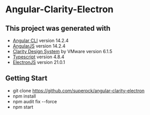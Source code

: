 # Angular-Clarity-Electron

## This project was generated with
- [Angular CLI](https://github.com/angular/angular-cli) version 14.2.4
- [AngularJS](https://angular.io/) version 14.2.4
- [Clarity Design System](https://vmware.github.io/clarity)  by VMware version 6.1.5
- [Typescript](https://www.typescriptlang.org/) version 4.8.4
- [ElectronJS](https://github.com/electron/electron) version 21.0.1

## Getting Start
* git clone https://github.com/superpck/angular-clarity-electron
* npm install
* npm audit fix --force
* npm start
